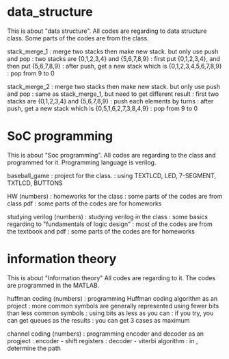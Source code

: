 # data_structure

This is about "data structure".
All codes are regarding to data structure class.
Some parts of the codes are from the class.

stack_merge_1
: merge two stacks then make new stack. but only use push and pop
: two stacks are {0,1,2,3,4} and {5,6,7,8,9}
: first put {0,1,2,3,4}, and then put {5,6,7,8,9}
: after push, get a new stack which is {0,1,2,3,4,5,6,7,8,9}
: pop from 9 to 0


stack_merge_2
: merge two stacks then make new stack. but only use push and pop
: same as stack_merge_1, but need to get different result
: first two stacks are {0,1,2,3,4} and {5,6,7,8,9}
: push each elements by turns
: after push, get a new stack which is {0,5,1,6,2,7,3,8,4,9}
: pop from 9 to 0

# SoC programming

This is about "Soc programming".
All codes are regarding to the class and programmed for it.
Programming language is verilog.

baseball_game
: project for the class.
: using TEXTLCD, LED, 7-SEGMENT, TXTLCD, BUTTONS 

HW (numbers)
: homeworks for the class
: some parts of the codes are from class pdf
: some parts of the codes are for homeworks

studying verilog (numbers)
: studying verilog in the class
: some basics regarding to "fundamentals of logic design"
: most of the codes are from the textbook and pdf
: some parts of the codes are for homeworks

# information theory

This is about "Information theory"
All codes are regarding to it.
The codes are programmed in the MATLAB.


huffman coding (numbers)
: programming Huffman coding algorithm as an project
: more common symbols are generally represented using fewer bits than less common symbols
: using bits as less as you can
: if you try, you can get queues as the results
: you can get 3 cases as maximum

channel coding (numbers)
: programming encoder and decoder as an progject
: encoder - shift registers
: decoder - viterbi algorithm
: in <computation>, determine the path
